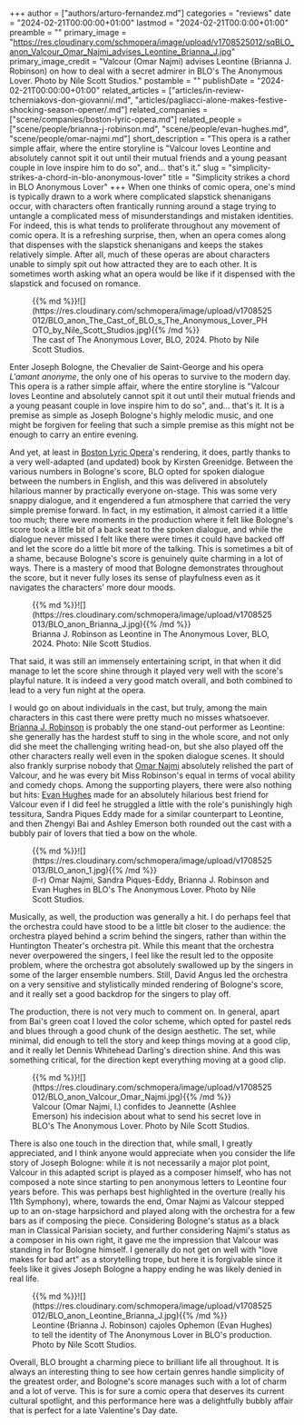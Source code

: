 +++
author = ["authors/arturo-fernandez.md"]
categories = "reviews"
date = "2024-02-21T00:00:00+01:00"
lastmod = "2024-02-21T00:0:00+01:00"
preamble = ""
primary_image = "https://res.cloudinary.com/schmopera/image/upload/v1708525012/sqBLO_anon_Valcour_Omar_Najmi_advises_Leontine_Brianna_J.jpg"
primary_image_credit = "Valcour (Omar Najmi) advises Leontine (Brianna J. Robinson) on how to deal with a secret admirer in BLO's The Anonymous Lover. Photo by Nile Scott Studios."
postamble = ""
publishDate = "2024-02-21T00:00:00+01:00"
related_articles = ["articles/in-review-tcherniakovs-don-giovanni/.md", "articles/pagliacci-alone-makes-festive-shocking-season-opener/.md"]
related_companies = ["scene/companies/boston-lyric-opera.md"]
related_people = ["scene/people/brianna-j-robinson.md", "scene/people/evan-hughes.md", "scene/people/omar-najmi.md"]
short_description = "This opera is a rather simple affair, where the entire storyline is "Valcour loves Leontine and absolutely cannot spit it out until their mutual friends and a young peasant couple in love inspire him to do so", and… that's it."
slug = "simplicity-strikes-a-chord-in-blo-anonymous-lover"
title = "Simplicity strikes a chord in BLO Anonymous Lover"
+++
When one thinks of comic opera, one's mind is typically drawn to a work where complicated slapstick shenanigans occur, with characters often frantically running around a stage trying to untangle a complicated mess of misunderstandings and mistaken identities. For indeed, this is what tends to proliferate throughout any movement of comic opera. It is a refreshing surprise, then, when an opera comes along that dispenses with the slapstick shenanigans and keeps the stakes relatively simple. After all, much of these operas are about characters unable to simply spit out how attracted they are to each other. It is sometimes worth asking what an opera would be like if it dispensed with the slapstick and focused on romance.

<figure data-type="image">{{% md %}}![](https://res.cloudinary.com/schmopera/image/upload/v1708525012/BLO_anon_The_Cast_of_BLO_s_The_Anonymous_Lover_PHOTO_by_Nile_Scott_Studios.jpg){{% /md %}}

<figcaption>The cast of The Anonymous Lover, BLO, 2024. Photo by Nile Scott Studios.</figcaption>
</figure>

Enter Joseph Bologne, the Chevalier de Saint-George and his opera _L'amant anonyme_, the only one of his operas to survive to the modern day. This opera is a rather simple affair, where the entire storyline is "Valcour loves Leontine and absolutely cannot spit it out until their mutual friends and a young peasant couple in love inspire him to do so", and… that's it. It is a premise as simple as Joseph Bologne's highly melodic music, and one might be forgiven for feeling that such a simple premise as this might not be enough to carry an entire evening.

And yet, at least in [Boston Lyric Opera](/scene/companies/boston-lyric-opera/)'s rendering, it does, partly thanks to a very well-adapted (and updated) book by Kirsten Greenidge. Between the various numbers in Bologne's score, BLO opted for spoken dialogue between the numbers in English, and this was delivered in absolutely hilarious manner by practically everyone on-stage. This was some very snappy dialogue, and it engendered a fun atmosphere that carried the very simple premise forward. In fact, in my estimation, it almost carried it a little too much; there were moments in the production where it felt like Bologne's score took a little bit of a back seat to the spoken dialogue, and while the dialogue never missed I felt like there were times it could have backed off and let the score do a little bit more of the talking. This is sometimes a bit of a shame, because Bologne's score is genuinely quite charming in a lot of ways. There is a mastery of mood that Bologne demonstrates throughout the score, but it never fully loses its sense of playfulness even as it navigates the characters' more dour moods.

<figure data-type="image">{{% md %}}![](https://res.cloudinary.com/schmopera/image/upload/v1708525013/BLO_anon_Brianna_J.jpg){{% /md %}}

<figcaption>Brianna J. Robinson as Leontine in The Anonymous Lover, BLO, 2024. Photo: Nile Scott Studios.</figcaption>
</figure>

That said, it was still an immensely entertaining script, in that when it did manage to let the score shine through it played very well with the score's playful nature. It is indeed a very good match overall, and both combined to lead to a very fun night at the opera.

I would go on about individuals in the cast, but truly, among the main characters in this cast there were pretty much no misses whatsoever. [Brianna J. Robinson](/scene/people/brianna-j-robinson/) is probably the one stand-out performer as Leontine: she generally has the hardest stuff to sing in the whole score, and not only did she meet the challenging writing head-on, but she also played off the other characters really well even in the spoken dialogue scenes. It should also frankly surprise nobody that [Omar Najmi](/scene/people/omar-najmi/) absolutely relished the part of Valcour, and he was every bit Miss Robinson's equal in terms of vocal ability and comedy chops. Among the supporting players, there were also nothing but hits: [Evan Hughes](/scene/people/evan-hughes/) made for an absolutely hilarious best friend for Valcour even if I did feel he struggled a little with the role's punishingly high tessitura, Sandra Piques Eddy made for a similar counterpart to Leontine, and then Zhengyi Bai and Ashley Emerson both rounded out the cast with a bubbly pair of lovers that tied a bow on the whole.

<figure data-type="image">{{% md %}}![](https://res.cloudinary.com/schmopera/image/upload/v1708525013/BLO_anon_1.jpg){{% /md %}}

<figcaption>(l-r) Omar Najmi, Sandra Piques-Eddy, Brianna J. Robinson and Evan Hughes in BLO's The Anonymous Lover. Photo by Nile Scott Studios.</figcaption>
</figure>

Musically, as well, the production was generally a hit. I do perhaps feel that the orchestra could have stood to be a little bit closer to the audience: the orchestra played behind a scrim behind the singers, rather than within the Huntington Theater's orchestra pit. While this meant that the orchestra never overpowered the singers, I feel like the result led to the opposite problem, where the orchestra got absolutely swallowed up by the singers in some of the larger ensemble numbers. Still, David Angus led the orchestra on a very sensitive and stylistically minded rendering of Bologne's score, and it really set a good backdrop for the singers to play off.

The production, there is not very much to comment on. In general, apart from Bai's green coat I loved the color scheme, which opted for pastel reds and blues through a good chunk of the design aesthetic. The set, while minimal, did enough to tell the story and keep things moving at a good clip, and it really let Dennis Whitehead Darling's direction shine. And this was something critical, for the direction kept everything moving at a good clip.

<figure data-type="image">{{% md %}}![](https://res.cloudinary.com/schmopera/image/upload/v1708525012/BLO_anon_Valcour_Omar_Najmi.jpg){{% /md %}}

<figcaption>Valcour (Omar Najmi, l.) confides to Jeannette (Ashlee Emerson) his indecision about what to send his secret love in BLO's The Anonymous Lover. Photo by Nile Scott Studios.</figcaption>
</figure>

There is also one touch in the direction that, while small, I greatly appreciated, and I think anyone would appreciate when you consider the life story of Joseph Bologne: while it is not necessarily a major plot point, Valcour in this adapted script is played as a composer himself, who has not composed a note since starting to pen anonymous letters to Leontine four years before. This was perhaps best highlighted in the overture (really his 11th Symphony), where, towards the end, Omar Najmi as Valcour stepped up to an on-stage harpsichord and played along with the orchestra for a few bars as if composing the piece. Considering Bologne's status as a black man in Classical Parisian society, and further considering Najmi's status as a composer in his own right, it gave me the impression that Valcour was standing in for Bologne himself. I generally do not get on well with "love makes for bad art" as a storytelling trope, but here it is forgivable since it feels like it gives Joseph Bologne a happy ending he was likely denied in real life.

<figure data-type="image">{{% md %}}![](https://res.cloudinary.com/schmopera/image/upload/v1708525012/BLO_anon_Leontine_Brianna_J.jpg){{% /md %}}

<figcaption>Leontine (Brianna J. Robinson) cajoles Ophemon (Evan Hughes) to tell the identity of The Anonymous Lover in BLO's production. Photo by Nile Scott Studios.</figcaption>
</figure>

Overall, BLO brought a charming piece to brilliant life all throughout. It is always an interesting thing to see how certain genres handle simplicity of the greatest order, and Bologne's score manages such with a lot of charm and a lot of verve. This is for sure a comic opera that deserves its current cultural spotlight, and this performance here was a delightfully bubbly affair that is perfect for a late Valentine's Day date.
